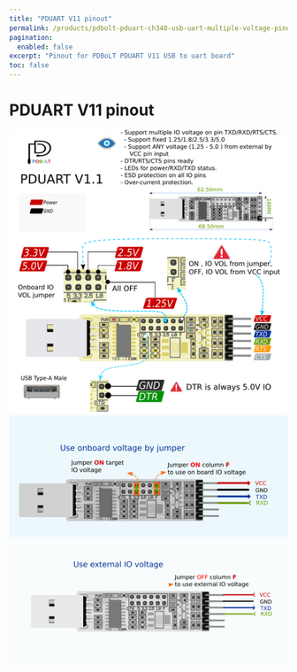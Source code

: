 ```yaml
---
title: "PDUART V11 pinout"
permalink: /products/pdbolt-pduart-ch340-usb-uart-multiple-voltage-pinout/
pagination:
  enabled: false
excerpt: "Pinout for PDBoLT PDUART V11 USB to uart board"
toc: false
---
```


# PDUART V11 pinout


![PDUART v11 pinout](/assets/images/pduart-pinout-pbolt-uart-io.png)

